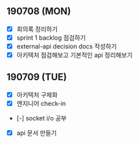 ## 190708 (MON)
- [x] 회의록 정리하기
- [x] sprint 1 backlog 점검하기
- [x] external-api decision docs 작성하기
- [x] 아키텍처 점검해보고 기본적인 api 정리해보기

## 190709 (TUE)
- [x] 아키텍처 구체화
- [x] 엔지니어 check-in
- [-] socket i/o 공부
- [x] api 문서 만들기

 
